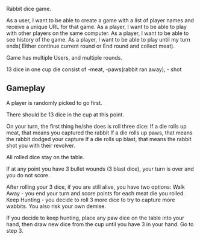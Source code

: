 Rabbit dice game. 


As a user, I want to be able to create a game with a list of player names and receive a unique URL for that game.
As a player, I want to be able to play with other players on the same computer.
As a player, I want to be able to see history of the game.
As a player, I want to be able to play until my turn ends( Either continue current round or End round and collect meat).

Game has multiple Users, and multiple rounds. 

13 dice in one cup 
	die consist of -meat, -paws(rabbit ran away), - shot 

Gameplay
----------

A player is randomly picked to go first.

There should be 13 dice in the cup at this point.

On your turn, the first thing he/she does is roll three dice:
	If a die rolls up meat, that means you captured the rabbit
	If a die rolls up paws, that means the rabbit dodged your capture
	If a die rolls up blast, that means the rabbit shot you with their revolver.

All rolled dice stay on the table.

If at any point you have 3 bullet wounds (3 blast dice), your turn is over and you do not score.

After rolling your 3 dice, if you are still alive, you have two options:
	Walk Away - you end your turn and score points for each meat die you rolled.
	Keep Hunting - you decide to roll 3 more dice to try to capture more wabbits. You also risk your own demise.

If you decide to keep hunting, place any paw dice on the table into your hand, then draw new dice from the cup until you have 3 in your hand. Go to step 3.
